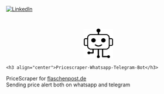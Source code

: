 [![LinkedIn][linkedin-shield]][linkedin-url]

<!-- Project Logo -->
<br />
<p align="center">
    <a href="https://github.com/v1et4nh/Bot_PriceScraper">
        <img src="images/bot-logo.png" alt="Bot-Logo" width="80" height="80">
    </a>  
    
    <h3 align="center">Pricescraper-Whatsapp-Telegram-Bot</h3>

</p>

PriceScraper for <a href="https://www.flaschenpost.de">flaschenpost.de</a> <br>
Sending price alert both on whatsapp and telegram

[linkedin-shield]: https://img.shields.io/badge/-LinkedIn-black.svg?style=for-the-badge&logo=linkedin&colorB=555
[linkedin-url]: https://www.linkedin.com/in/viet-anh-le-cong